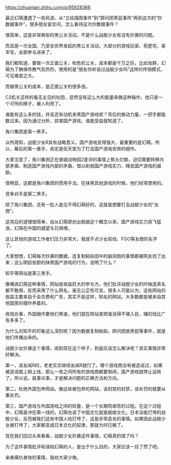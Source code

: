 https://zhuanlan.zhihu.com/p/95928366

最近幻萌遭遇了一些风波，从“立绘描图事件”到“顾问团黑屁事件”再到这次的“抄数据事件”。很多朋友留言问，怎么看待这次抄数据事件？



很简单，这是非常典型的黑公关活动，不是什么战舰少女有没有抄袭的问题。



而且是一次全国、乃至全世界发起的黑公关活动，大部分的游戏玩家、死肥宅、臭军宅，全部参与进来了。



我们都知道，要做一次正面公关，和危机公关，成本都是千万之巨。比如虫群，幻萌为了确保传教气氛热烈，使用的是“朋友你听说过战舰少女吗”这样的传销模式，可见难度之大。



而做黑公关的成本，是正面公关的很多倍。



C2机关这样的毫无主见的社团，显然没有这么大的能量来做这种操作，他只是一个可怜的棋子，被人利用了。



谁能有这么多的钱，并且还有动机来黑国产游戏呢？背后的推动力量，一把手都能数过来。因为通过分析，损害国产游戏，谁能受益就知道了。

角川集团是第一黑手。

众所周知，战舰少女R具有战略意义。国产游戏变得强大，最重要的是幻萌。所以，幕后的第一推手，肯定是任天堂为了打击国产游戏安排的细作。

大家注意了，角川集团正在兽娘动物园2差评的事情上焦头烂额，迫切需要转移内部矛盾、制造国产游戏内部的矛盾，借以削弱国产游戏实力、降低国产游戏的威胁。

很明显，这都是角川集团的惯用手法。在抹黑其他游戏的时候，他们经常使用的。

竞争对手是第二黑手。

除了角川集团，还有一批人是见不得幻萌好的，这就是想要打击战舰少女的“友商”。

这背后的道理很简单，自从幻萌原创出舰娘这个概念以来，国产游戏实力突飞猛涨，幻萌在中国的威望与日俱增。

这让其他的游戏工作者们压力非常大，我就不点少女前线、FGO等友商的名字了。

大家想想，幻萌每次抄袭的数据，连复制粘贴田中的脑洞炮的事情都被网友找了出来；这么明目张胆的抹黑国产游戏的行为，说明了什么？

知乎等网站是第三黑手。

像嘲讽幻萌这种事情，网站是收益巨大的参与方。他们批评战舰少女的时候连真名都不敢用，反而采用了什么网名，毫无公正性可言。很多人可能以为，这些网站的收益主要来自于会员费和广告，其实不是这样，知名的网站，大多数都是被来自其他国家的细作养着的。

收钱办事，外国细作要他们黑谁，他们就在网站里把谁说得不堪入目，赚的钱比广告多多了。

为什么对知乎的印象这么深刻呢？因为数据复制粘贴，顾问团放黑屁等事件，就是他们传播出来的。



战舰少女抄袭这个事情，闹到现在这个样子，到底应该怎么解决呢？其实事情非常好解决。

第一，该友闻R的，老老实实继续友闻R就行了。哪个游戏商没有被造谣过，如果被造谣就上纲上线，那么一夜之间所有的游戏商都要倒闭，国产游戏就停止运转了。所以说，就事论事，才是解决问题的正确方法和方向。

第二，杜绝外国包养网站。像这些被包养的网站，该封禁的封禁，该处罚的就要从重处罚。

第三，国产游戏与外国游戏之间的较量，是一个长期而艰苦的过程。在这个过程中，幻萌是冲在第一线的，幻萌也说了中国文化就是舰娘文化。日本没能打垮的战舰少女，反而被我们这些中国人给打垮了，这是非常恶劣的事情。如果因此战舰少女被打垮了，大家都变成日本文化的奴隶，那就为时已晚了。

现在我们回过头来看看，战舰少女抄袭这件事情，幻萌真的错了吗？

为了这件事情批评和诬陷幻萌的人，是出于什么目的，大家应该一目了然了吧。

亲者痛仇者快的事情，我劝大家少做。
